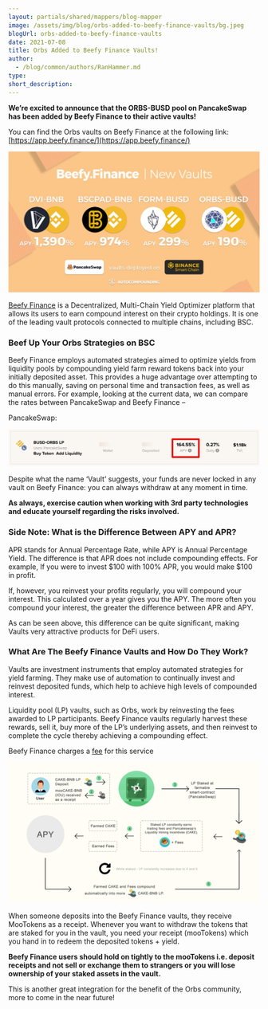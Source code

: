 ```yaml
---
layout: partials/shared/mappers/blog-mapper
image: /assets/img/blog/orbs-added-to-beefy-finance-vaults/bg.jpeg
blogUrl: orbs-added-to-beefy-finance-vaults
date: 2021-07-08
title: Orbs Added to Beefy Finance Vaults!
author:
  - /blog/common/authors/RanHammer.md
type:
short_description:
---
```


**We’re excited to announce that the ORBS-BUSD pool on PancakeSwap has been added by Beefy Finance to their active vaults!**

You can find the Orbs vaults on Beefy Finance at the following link: [https://app.beefy.finance/](https://app.beefy.finance/)

![img](/assets/img/blog/orbs-added-to-beefy-finance-vaults/img1.jpeg)

[Beefy Finance](https://www.beefy.finance/) is a Decentralized, Multi-Chain Yield Optimizer platform that allows its users to earn compound interest on their crypto holdings. It is one of the leading vault protocols connected to multiple chains, including BSC.

### Beef Up Your Orbs Strategies on BSC

Beefy Finance employs automated strategies aimed to optimize yields from liquidity pools by compounding yield farm reward tokens back into your initially deposited asset. This provides a huge advantage over attempting to do this manually, saving on personal time and transaction fees, as well as manual errors. For example, looking at the current data, we can compare the rates between PancakeSwap and Beefy Finance –

PancakeSwap:

![img](/assets/img/blog/orbs-added-to-beefy-finance-vaults/img2.png)

Despite what the name ‘Vault’ suggests, your funds are never locked in any vault on Beefy Finance: you can always withdraw at any moment in time.

**As always, exercise caution when working with 3rd party technologies and educate yourself regarding the risks involved.**

### Side Note: What is the Difference Between APY and APR?

APR stands for Annual Percentage Rate, while APY is Annual Percentage Yield. The difference is that APR does not include compounding effects. For example, If you were to invest $100 with 100% APR, you would make $100 in profit.

If, however, you reinvest your profits regularly, you will compound your interest. This calculated over a year gives you the APY. The more often you compound your interest, the greater the difference between APR and APY.

As can be seen above, this difference can be quite significant, making Vaults very attractive products for DeFi users.

### What Are The Beefy Finance Vaults and How Do They Work?

Vaults are investment instruments that employ automated strategies for yield farming. They make use of automation to continually invest and reinvest deposited funds, which help to achieve high levels of compounded interest.

Liquidity pool (LP) vaults, such as Orbs, work by reinvesting the fees awarded to LP participants. Beefy Finance vaults regularly harvest these rewards, sell it, buy more of the LP’s underlying assets, and then reinvest to complete the cycle thereby achieving a compounding effect.

Beefy Finance charges a [fee](https://docs.beefy.finance/beefyfinance/beefy-bulletins/beefy-finance-fees-breakdown) for this service

![img](/assets/img/blog/orbs-added-to-beefy-finance-vaults/img3.png)

When someone deposits into the Beefy Finance vaults, they receive MooTokens as a receipt. Whenever you want to withdraw the tokens that are staked for you in the vault, you need your receipt (mooTokens) which you hand in to redeem the deposited tokens + yield.

**Beefy Finance users should hold on tightly to the mooTokens i.e. deposit receipts and not sell or exchange them to strangers or you will lose ownership of your staked assets in the vault.**

This is another great integration for the benefit of the Orbs community, more to come in the near future!
